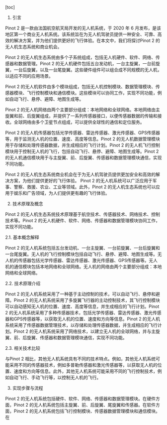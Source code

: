 
[toc]                    
                
                
1. 引言

Pinot 2 是一款由法国航空航天局开发的无人机系统，于 2020 年 6 月发布，是该地区第一个商业无人机系统。该系统旨在为无人机驾驶员提供一种安全、可靠、高效的解决方案，并为他们提供更好的飞行体验。在本文中，我们将探讨Pinot 2 的无人机生态系统和商业机会。

Pinot 2 的无人机生态系统由多个子系统组成，包括无人机硬件、软件、网络、传感器和数据管理。Pinot 2 的无人机硬件包括五台发动机，一台主旋翼，一台前旋翼，一台后旋翼，以及一台尾旋翼。这些硬件组件可以组合成不同规模的无人机，以适应不同的应用场景。

Pinot 2 的无人机软件由多个模块组成，包括无人机控制模块、数据管理模块、传感器模块、飞行控制模块和通信模块。这些模块可以协同工作，实现不同功能，例如自动飞行、悬停、避障、地图生成等。

Pinot 2 的无人机网络由两个主要部分组成：本地网络和全球网络。本地网络由主旋翼和前、后旋翼组成，并提供了一系列传感器接口，以便传感器数据的传输和接收。全球网络由多个卫星节点组成，可以提供全球性的通信和定位服务。

Pinot 2 的无人机传感器包括光学传感器、雷达传感器、激光传感器、GPS传感器等，用于监测无人机的位置、速度、高度等信息。Pinot 2 的无人机数据管理模块用于存储和处理传感器数据，并生成相应的飞行计划。Pinot 2 的无人机飞行控制模块用于控制无人机的飞行，包括自动飞行、悬停、避障、地图生成等。Pinot 2 的无人机通信模块用于与主旋翼、前、后旋翼、传感器和数据管理模块通信，实现不同功能。

Pinot 2 的无人机生态系统商业机会在于为无人机驾驶员提供更加安全和高效的解决方案，为他们提供更好的飞行体验。 Pinot 2 的无人机系统可以广泛应用于军事、警察、救援、农业、工业等领域。此外，Pinot 2 的无人机生态系统也可以应用于娱乐和广告领域，为人们提供更有趣的飞行体验。

2. 技术原理及概念

Pinot 2 的无人机生态系统技术原理基于航空技术、传感器技术、网络技术、控制技术等。Pinot 2 的无人机硬件、软件、网络、传感器和数据管理模块协同工作，实现不同功能。

2.1. 基本概念解释

Pinot 2 的无人机系统包括五台发动机、一台主旋翼、一台前旋翼、一台后旋翼和一台尾旋翼。无人机的飞行控制模块包括自动飞行、悬停、避障、地图生成等。无人机的传感器包括光学传感器、雷达传感器、激光传感器、GPS传感器等。无人机的通信模块包括本地网络和全球网络。无人机的网络由两个主要部分组成：本地网络和全球网络。

2.2. 技术原理介绍

Pinot 2 的无人机系统采用了一种基于主动控制的技术，可以自动飞行、悬停和避障。Pinot 2 的无人机系统采用了多旋翼飞行器的主动控制技术，其飞行控制模块可以自动感知无人机的位置、速度、高度等信息，并生成相应的飞行计划。Pinot 2 的无人机系统采用了多种传感器技术，包括光学传感器、雷达传感器、激光传感器和GPS传感器等，以获取无人机的位置、速度和方向等信息。Pinot 2 的无人机系统采用了传感器数据管理技术，以存储和处理传感器数据，并生成相应的飞行计划。Pinot 2 的无人机系统采用了网络技术，以建立无人机的全球网络，并与主旋翼、前、后旋翼、传感器和数据管理模块通信，实现不同功能。

2.3. 相关技术比较

与Pinot 2 相比，其他无人机系统具有不同的技术特点。例如，其他无人机系统可能采用不同的传感器技术，例如多普勒传感器和激光传感器等，以获取无人机的位置、速度和方向等信息。此外，其他无人机系统可能采用不同的飞行控制技术，例如自动飞行、手动飞行等，以控制无人机的飞行。

3. 实现步骤与流程

Pinot 2 的无人机系统包括硬件、软件、网络、传感器和数据管理模块。在硬件方面，Pinot 2 的无人机系统包括主旋翼、前、后旋翼、尾旋翼和传感器。在软件方面，Pinot 2 的无人机系统包括飞行控制模块、传感器数据管理模块和通信模块。在

